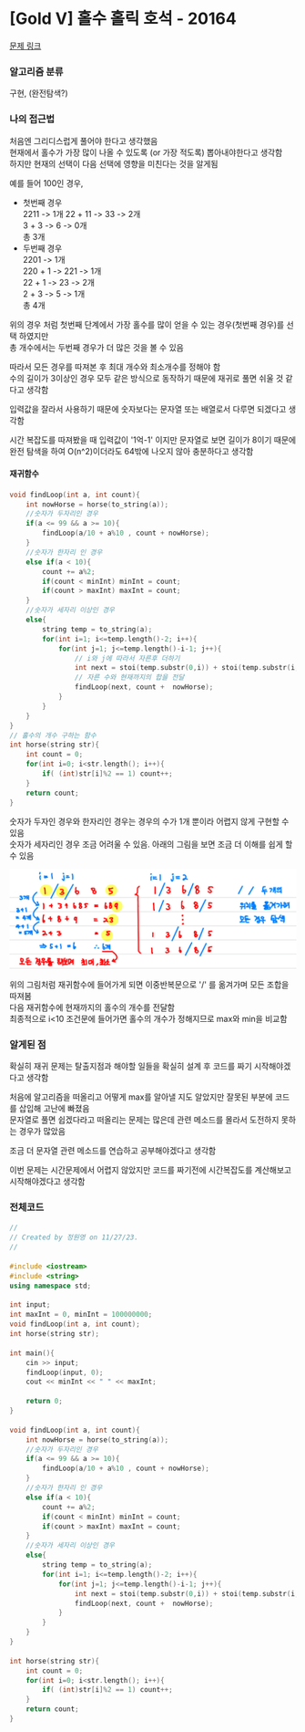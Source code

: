 # [Gold V] 홀수 홀릭 호석 - 20164
[문제 링크](https://www.acmicpc.net/problem/20164)

### 알고리즘 분류
구현, (완전탐색?)

### 나의 접근법
처음엔 그리디스럽게 풀어야 한다고 생각했음   
현재에서 홀수가 가장 많이 나올 수 있도록 (or 가장 적도록) 뽑아내야한다고 생각함   
하지만 현재의 선택이 다음 선택에 영향을 미친다는 것을 알게됨

예를 들어 100인 경우,
- 첫번째 경우   
2211 -> 1개 
22 + 11 -> 33 -> 2개   
3 + 3 -> 6 -> 0개   
총 3개
- 두번째 경우   
2201 -> 1개   
220 + 1 -> 221 -> 1개    
22 + 1 -> 23 -> 2개   
2 + 3 -> 5 -> 1개   
총 4개

위의 경우 처럼 첫번째 단계에서 가장 홀수를 많이 얻을 수 있는 경우(첫번째 경우)를 선택 하였지만   
총 개수에서는 두번째 경우가 더 많은 것을 볼 수 있음   

따라서 모든 경우를 따져본 후 최대 개수와 최소개수를 정해야 함   
수의 길이가 3이상인 경우 모두 같은 방식으로 동작하기 때문에 재귀로 풀면 쉬울 것 같다고 생각함

입력값을 잘라서 사용하기 때문에 숫자보다는 문자열 또는 배열로서 다루면 되겠다고 생각함   

시간 복잡도를 따져봤을 때 입력값이 '1억-1' 이지만 문자열로 보면 길이가 8이기 때문에   
완전 탐색을 하여 O(n^2)이더라도 64밖에 나오지 않아 충분하다고 생각함   

#### 재귀함수
```c++
void findLoop(int a, int count){
    int nowHorse = horse(to_string(a));
    //숫자가 두자리인 경우
    if(a <= 99 && a >= 10){
        findLoop(a/10 + a%10 , count + nowHorse);
    }
    //숫자가 한자리 인 경우
    else if(a < 10){
        count += a%2;
        if(count < minInt) minInt = count;
        if(count > maxInt) maxInt = count;
    }
    //숫자가 세자리 이상인 경우
    else{
        string temp = to_string(a);
        for(int i=1; i<=temp.length()-2; i++){
            for(int j=1; j<=temp.length()-i-1; j++){
                // i와 j에 따라서 자른후 더하기
                int next = stoi(temp.substr(0,i)) + stoi(temp.substr(i, j)) + stoi(temp.substr(i+j, temp.length()-i-j));
                // 자른 수와 현재까지의 합을 전달
                findLoop(next, count +  nowHorse);
            }
        }
    }
}
// 홀수의 개수 구하는 함수
int horse(string str){
    int count = 0;
    for(int i=0; i<str.length(); i++){
        if( (int)str[i]%2 == 1) count++;
    }
    return count;
}
```
숫자가 두자인 경우와 한자리인 경우는 경우의 수가 1개 뿐이라 어렵지 않게 구현할 수 있음   
숫자가 세자리인 경우 조금 어려울 수 있음. 아래의 그림을 보면 조금 더 이해를 쉽게 할 수 있음   

![image1](img.png)

위의 그림처럼 재귀함수에 들어가게 되면 이중반복문으로 '/' 를 옮겨가며 모든 조합을 따져봄   
다음 재귀함수에 현재까지의 홀수의 개수를 전달함   
최종적으로 i<10 조건문에 들어가면 홀수의 개수가 정해지므로 max와 min을 비교함

### 알게된 점
확실히 재귀 문제는 탈출지점과 해야할 일들을 확실히 설계 후 코드를 짜기 시작해야겠다고 생각함   

처음에 알고리즘을 떠올리고 어떻게 max를 알아낼 지도 알았지만 잘못된 부분에 코드를 삽입해 고난에 빠졌음   
문자열로 풀면 쉽겠다라고 떠올리는 문제는 많은데 관련 메소드를 몰라서 도전하지 못하는 경우가 많았음   

조금 더 문자열 관련 메소드를 연습하고 공부해야겠다고 생각함

이번 문제는 시간문제에서 어렵지 않았지만 코드를 짜기전에 시간복잡도를 계산해보고 시작해야겠다고 생각함

### 전체코드
```c++
//
// Created by 정원영 on 11/27/23.
//

#include <iostream>
#include <string>
using namespace std;

int input;
int maxInt = 0, minInt = 100000000;
void findLoop(int a, int count);
int horse(string str);

int main(){
    cin >> input;
    findLoop(input, 0);
    cout << minInt << " " << maxInt;

    return 0;
}

void findLoop(int a, int count){
    int nowHorse = horse(to_string(a));
    //숫자가 두자리인 경우
    if(a <= 99 && a >= 10){
        findLoop(a/10 + a%10 , count + nowHorse);
    }
    //숫자가 한자리 인 경우
    else if(a < 10){
        count += a%2;
        if(count < minInt) minInt = count;
        if(count > maxInt) maxInt = count;
    }
    //숫자가 세자리 이상인 경우
    else{
        string temp = to_string(a);
        for(int i=1; i<=temp.length()-2; i++){
            for(int j=1; j<=temp.length()-i-1; j++){
                int next = stoi(temp.substr(0,i)) + stoi(temp.substr(i, j)) + stoi(temp.substr(i+j, temp.length()-i-j));
                findLoop(next, count +  nowHorse);
            }
        }
    }
}

int horse(string str){
    int count = 0;
    for(int i=0; i<str.length(); i++){
        if( (int)str[i]%2 == 1) count++;
    }
    return count;
}

```